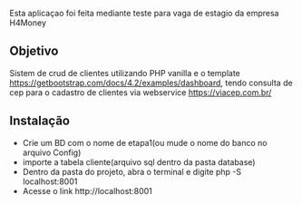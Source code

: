 Esta aplicaçao foi feita mediante teste para vaga de estagio da empresa H4Money

## Objetivo

Sistem de crud de clientes utilizando PHP vanilla e o template https://getbootstrap.com/docs/4.2/examples/dashboard, tendo consulta de cep para o cadastro de clientes via webservice https://viacep.com.br/

## Instalação 

* Crie um BD com o nome de etapa1(ou mude o nome do banco no arquivo Config)
* importe a tabela cliente(arquivo sql dentro da pasta database)
* Dentro da pasta do projeto, abra o terminal e digite php -S localhost:8001
* Acesse o link http://localhost:8001
